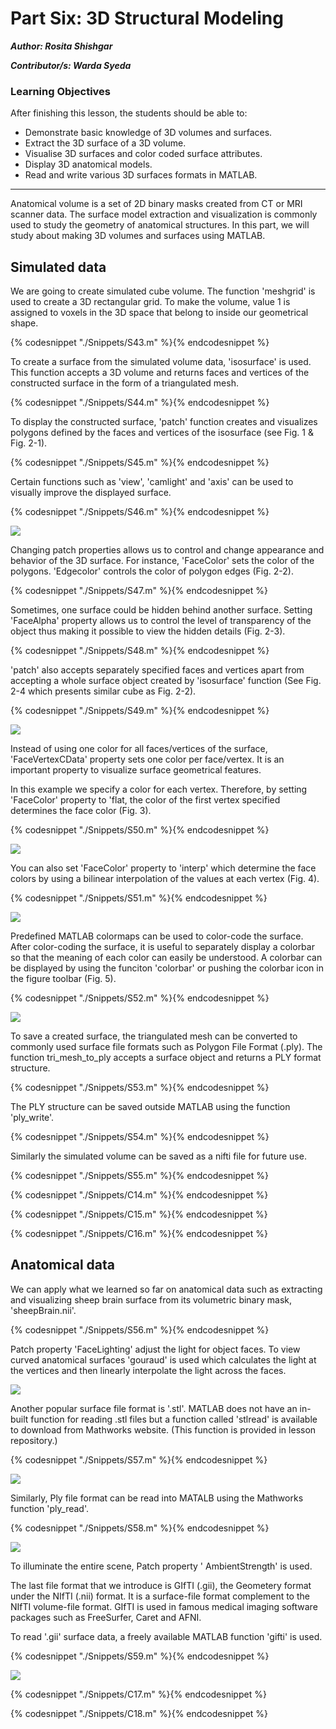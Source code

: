 # Part Six: 3D Structural Modeling

***Author: Rosita Shishgar***

***Contributor/s: Warda Syeda***


### Learning Objectives



After finishing this lesson, the students should be able to:

* Demonstrate basic knowledge of 3D volumes and surfaces.
* Extract the 3D surface of a 3D volume.
* Visualise 3D surfaces and color coded surface attributes.
* Display 3D anatomical models. 
* Read and write various 3D surfaces formats in MATLAB.
_________________________________________________________________________________

Anatomical volume is a set of 2D binary masks created from CT or MRI scanner data. The surface model extraction and visualization is commonly used to study the geometry of anatomical structures. In this part, we will study about making 3D volumes and surfaces using MATLAB.


## Simulated data

We are going to create simulated cube volume. The function 'meshgrid' is used to create a 3D rectangular grid. To make the volume, value 1 is assigned to voxels in the 3D space that belong to inside our geometrical shape.

{% codesnippet "./Snippets/S43.m" %}{% endcodesnippet %}

To create a surface from the simulated volume data, 'isosurface' is used. This function accepts a 3D volume and returns faces and vertices of the constructed surface in the form of a triangulated mesh.

{% codesnippet "./Snippets/S44.m" %}{% endcodesnippet %}

To display the constructed surface, 'patch' function creates and visualizes polygons defined by the faces and vertices of the isosurface (see Fig. 1 & Fig. 2-1). 

{% codesnippet "./Snippets/S45.m" %}{% endcodesnippet %}

Certain functions such as 'view', 'camlight' and 'axis' can be used to visually improve the displayed surface. 

{% codesnippet "./Snippets/S46.m" %}{% endcodesnippet %}

![](./BookImages/fig1.png)

Changing patch properties allows us to control and change appearance and behavior of the 3D surface. For instance, 'FaceColor' sets the color of the polygons. 'Edgecolor' controls the color of polygon edges (Fig. 2-2). 

{% codesnippet "./Snippets/S47.m" %}{% endcodesnippet %}

Sometimes, one surface could be hidden behind another surface. Setting 'FaceAlpha' property allows us to control the level of transparency of the object thus making it possible to view the hidden details (Fig. 2-3). 

{% codesnippet "./Snippets/S48.m" %}{% endcodesnippet %}

'patch' also accepts separately specified faces and vertices apart from accepting a whole surface object created by 'isosurface' function (See Fig. 2-4 which presents similar cube as Fig. 2-2).

{% codesnippet "./Snippets/S49.m" %}{% endcodesnippet %}

![](./BookImages/fig2.png)

Instead of using one color for all faces/vertices of the surface, 'FaceVertexCData' property sets one color per face/vertex. It is an important property to visualize surface geometrical features. 

In this example we specify a color for each vertex. Therefore, by setting 'FaceColor' property to 'flat, the color of the first vertex specified determines the face color (Fig. 3).

{% codesnippet "./Snippets/S50.m" %}{% endcodesnippet %}

![](./BookImages/fig3.png)

You can also set 'FaceColor' property to 'interp' which determine the face colors by using a bilinear interpolation of the values at each vertex (Fig. 4).

{% codesnippet "./Snippets/S51.m" %}{% endcodesnippet %}

![](./BookImages/fig4.png)

Predefined MATLAB colormaps can be used to color-code the surface. 
After color-coding the surface, it is useful to separately display a colorbar so that the meaning of each color can easily be understood. A colorbar can be displayed by using the funciton 'colorbar' or pushing the colorbar icon in the figure toolbar (Fig. 5). 

{% codesnippet "./Snippets/S52.m" %}{% endcodesnippet %}

![](./BookImages/fig5.png)

To save a created surface, the triangulated mesh can be converted to commonly used surface file formats such as Polygon File Format (.ply). The function tri_mesh_to_ply accepts a surface object and returns a PLY format structure.

{% codesnippet "./Snippets/S53.m" %}{% endcodesnippet %}

The PLY structure can be saved outside MATLAB using the function 'ply_write'. 

{% codesnippet "./Snippets/S54.m" %}{% endcodesnippet %}

Similarly the simulated volume can be saved as a nifti file for future use. 

{% codesnippet "./Snippets/S55.m" %}{% endcodesnippet %}

{% codesnippet "./Snippets/C14.m" %}{% endcodesnippet %}

{% codesnippet "./Snippets/C15.m" %}{% endcodesnippet %}

{% codesnippet "./Snippets/C16.m" %}{% endcodesnippet %}

## Anatomical data

We can apply what we learned so far on anatomical data such as extracting and visualizing sheep brain surface from its volumetric binary mask, 'sheepBrain.nii'. 

{% codesnippet "./Snippets/S56.m" %}{% endcodesnippet %}

Patch property 'FaceLighting' adjust the light for object faces. To view curved anatomical surfaces 'gouraud' is used which calculates the light at the vertices and then linearly interpolate the light across the faces. 

![](./BookImages/fig6.png)

Another popular surface file format is '.stl'. MATLAB does not have an in-built function for reading .stl files but a function called 'stlread' is available to download from Mathworks website. (This function is provided in lesson repository.) 

{% codesnippet "./Snippets/S57.m" %}{% endcodesnippet %}

![](./BookImages/fig7.png)

Similarly, Ply file format can be read into MATALB using the Mathworks function 'ply_read'.

{% codesnippet "./Snippets/S58.m" %}{% endcodesnippet %}

![](./BookImages/fig8.png)

To illuminate the entire scene, Patch property ' AmbientStrength' is used.


The last file format that we introduce is GIfTI (.gii), the Geometery format under the NIfTI (.nii) format. It is a surface-file format complement to the NIfTI volume-file format. GIfTI is used in famous medical imaging software packages such as FreeSurfer, Caret and AFNI.

To read '.gii' surface data, a freely available MATLAB function 'gifti' is used. 

{% codesnippet "./Snippets/S59.m" %}{% endcodesnippet %}

![](./BookImages/fig9.png)

{% codesnippet "./Snippets/C17.m" %}{% endcodesnippet %}

{% codesnippet "./Snippets/C18.m" %}{% endcodesnippet %}
